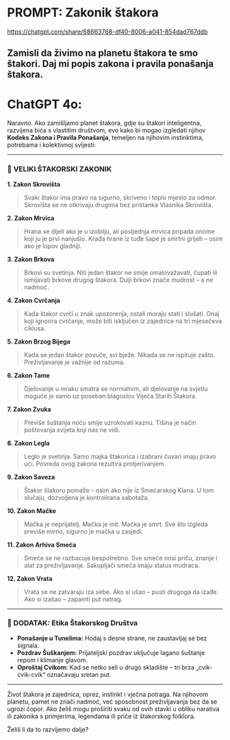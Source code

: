 # PROMPT: Zakonik štakora
https://chatgpt.com/share/68663768-df40-8006-a041-854dad767ddb

## Zamisli da živimo na planetu štakora te smo štakori. Daj mi popis zakona i pravila ponašanja štakora.

# ChatGPT 4o:

Naravno. Ako zamišljamo planet štakora, gdje su štakori inteligentna, razvijena bića s vlastitim društvom, evo kako bi mogao izgledati njihov **Kodeks Zakona i Pravila Ponašanja**, temeljen na njihovim instinktima, potrebama i kolektivnoj svijesti:

---

### 📜 **VELIKI ŠTAKORSKI ZAKONIK**

**1. Zakon Skrovišta**

> Svaki štakor ima pravo na sigurno, skriveno i toplo mjesto za odmor. Skrovišta se ne otkrivaju drugima bez pristanka Vlasnika Skrovišta.

**2. Zakon Mrvica**

> Hrana se dijeli ako je u izobilju, ali posljednja mrvica pripada onome koji ju je prvi nanjušio. Krađa hrane iz tuđe šape je smrtni grijeh – osim ako je lopov gladniji.

**3. Zakon Brkova**

> Brkovi su svetinja. Niti jedan štakor ne smije omalovažavati, čupati ili ismijavati brkove drugog štakora. Dulji brkovi znače mudrost – a ne nadmoć.

**4. Zakon Cvrčanja**

> Kada štakor cvrči u znak upozorenja, ostali moraju stati i slušati. Onaj koji ignorira cvrčanje, može biti isključen iz zajednice na tri mjesečeva ciklusa.

**5. Zakon Brzog Bijega**

> Kada se jedan štakor povuče, svi bježe. Nikada se ne ispituje zašto. Preživljavanje je važnije od razuma.

**6. Zakon Tame**

> Djelovanje u mraku smatra se normalnim, ali djelovanje na svjetlu moguće je samo uz poseban blagoslov Vijeća Starih Štakora.

**7. Zakon Zvuka**

> Previše šuštanja noću smije uzrokovati kaznu. Tišina je način poštovanja svijeta koji nas ne vidi.

**8. Zakon Legla**

> Leglo je svetinja. Samo majka štakorica i izabrani čuvari imaju pravo ući. Povreda ovog zakona rezultira protjerivanjem.

**9. Zakon Saveza**

> Štakor štakoru pomaže – osim ako nije iz Smećarskog Klana. U tom slučaju, dozvoljena je kontrolirana sabotaža.

**10. Zakon Mačke**

> Mačka je neprijatelj. Mačka je mit. Mačka je smrt. Sve što izgleda previše mirno, sigurno je mačka u zasjedi.

**11. Zakon Arhiva Smeća**

> Smeće se ne razbacuje bespotrebno. Sve smeće nosi priču, znanje i alat za preživljavanje. Sakupljači smeća imaju status mudraca.

**12. Zakon Vrata**

> Vrata se ne zatvaraju iza sebe. Ako si ušao – pusti drugoga da izađe. Ako si izašao – zapamti put natrag.

---

### 📘 DODATAK: **Etika Štakorskog Društva**

* **Ponašanje u Tunelima:** Hodaj s desne strane, ne zaustavljaj se bez signala.
* **Pozdrav Šuškanjem:** Prijateljski pozdrav uključuje lagano šuštanje repom i klimanje glavom.
* **Oproštaj Cvikom:** Kad se netko seli u drugo skladište – tri brza „cvik-cvik-cvik“ označavaju sretan put.

---

Život štakora je zajednica, oprez, instinkt i vječna potraga. Na njihovom planetu, pamet ne znači nadmoć, već sposobnost preživljavanja bez da se ugrozi čopor. Ako želiš mogu proširiti svaku od ovih stavki u obliku narativa ili zakonika s primjerima, legendama ili priče iz štakorskog folklora.

Želiš li da to razvijemo dalje?
